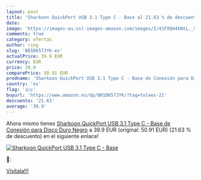 ```yaml
---
layout: post
title: 'Sharkoon QuickPort USB 3.1 Type C - Base al 21.63 % de descuento'
date: 
image: 'https://images-eu.ssl-images-amazon.com/images/I/41FXQ44kNtL._SL200_.jpg'
comments: true
category: ofertas
author: ring
slug: 'B01D657JYK-es'
actualPrice: 39.9 EUR
currency: EUR
price: 39.9
comparePrice: 50.91 EUR
prodname: 'Sharkoon QuickPort USB 3.1 Type C - Base de Conexión para Disco Duro  Negro'
country: 'es'
flag: '🇪🇸'
buyurl: 'https://www.amazon.es/dp/B01D657JYK/?tag=tolees-21'
descuento: '21.63'
average: '39.9'
---
```


Ahora mismo tienes [Sharkoon QuickPort USB 3.1 Type C - Base de Conexión para Disco Duro  Negro](https://www.amazon.es/dp/B01D657JYK/?tag=tolees-21) a 39.9 EUR (original: 50.91 EUR) (21.63 %  de descuento) en el siguiente enlace!

[![Sharkoon QuickPort USB 3.1 Type C - Base](https://images-eu.ssl-images-amazon.com/images/I/41FXQ44kNtL._SL200_.jpg)](https://www.amazon.es/dp/B01D657JYK/?tag=tolees-21)

🔎:


[Visítala!!!](https://www.amazon.es/dp/B01D657JYK/?tag=tolees-21)
